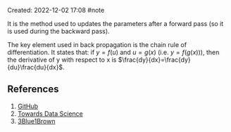Created: 2022-12-02 17:08
#note

It is the method used to updates the parameters after a forward pass (so it is used during the backward pass).

The key element used in back propagation is the chain rule of differentiation. It states that: if $y=f(u)$ and $u=g(x)$ (i.e. $y=f(g(x))$), then the derivative of y with respect to x is $\frac{dy}{dx}=\frac{dy}{du}\frac{du}{dx}$.


## References
1. [GitHub](https://github.com/rentruewang/learning-machine/blob/main/book/basics/gradients/back-prop.ipynb)
2. [Towards Data Science](https://towardsdatascience.com/how-does-back-propagation-work-in-neural-networks-with-worked-example-bc59dfb97f48)
3. [3Blue1Brown](https://www.youtube.com/watch?v=Ilg3gGewQ5U&feature=emb_imp_woyt&ab_channel=3Blue1Brown)

